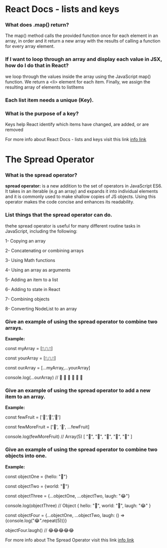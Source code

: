 # React Docs - lists and keys

### What does .map() return?

The map() method calls the provided function once for each element in an array, in order and it return a new array with the results of calling a function for every array element.

### If I want to loop through an array and display each value in JSX, how do I do that in React?

we loop through the values inside the array using the JavaScript map() function. We return a &lt;li> element for each item. Finally, we assign the resulting array of elements to listItems

### Each list item needs a unique __(Key)__.



### What is the purpose of a key?

Keys help React identify which items have changed, are added, or are removed

For more info about React Docs - lists and keys visit this link
[info link](https://reactjs.org/docs/lists-and-keys.html)

# The Spread Operator

### What is the spread operator?

**spread operator:** is a new addition to the set of operators in JavaScript ES6. It takes in an iterable (e.g an array) and expands it into individual elements and it is commonly used to make shallow copies of JS objects. Using this operator makes the code concise and enhances its readability.

### List things that the spread operator can do.

thehe spread operator is useful for many different routine tasks in JavaScript, including the following:

1- Copying an array

2- Concatenating or combining arrays

3- Using Math functions

4- Using an array as arguments

5- Adding an item to a list

6- Adding to state in React

7- Combining objects

8- Converting NodeList to an array

### Give an example of using the spread operator to combine two arrays.

**Example:**

const myArray = [`🤪`,`🐻`,`🎌`]

const yourArray = [`🙂`,`🤗`,`🤩`]

const ourArray = [...myArray,...yourArray]

console.log(...ourArray) // 🤪 🐻 🎌 🙂 🤗 🤩

### Give an example of using the spread operator to add a new item to an array.

**Example:**

const fewFruit = ['🍏','🍊','🍌']

const fewMoreFruit = ['🍉', '🍍', ...fewFruit]

console.log(fewMoreFruit) //  Array(5) [ "🍉", "🍍", "🍏", "🍊", "🍌" ]

### Give an example of using the spread operator to combine two objects into one.

**Example:**

const objectOne = {hello: "🤪"}

const objectTwo = {world: "🐻"}

const objectThree = {...objectOne, ...objectTwo, laugh: "😂"}

console.log(objectThree) // Object { hello: "🤪", world: "🐻", laugh: "😂" }

const objectFour = {...objectOne, ...objectTwo, laugh: () => {console.log("😂".repeat(5))}}

objectFour.laugh() // 😂😂😂😂😂

For more info about The Spread Operator visit this link
[info link](https://medium.com/coding-at-dawn/how-to-use-the-spread-operator-in-javascript-b9e4a8b06fab)